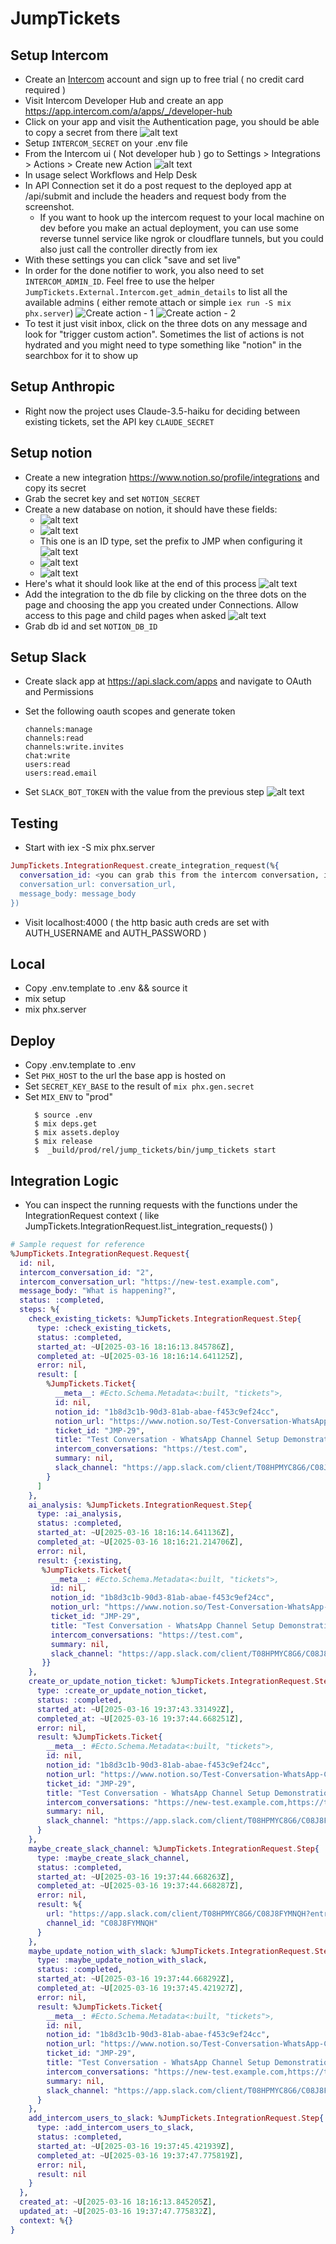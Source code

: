 # JumpTickets

## Setup Intercom

- Create an [Intercom](https://app.intercom.com/admins/sign_up) account and sign up to free trial ( no credit card required )
- Visit Intercom Developer Hub and create an app https://app.intercom.com/a/apps/_/developer-hub
- Click on your app and visit the Authentication page, you should be able to copy a secret from there ![alt text](image.png)
- Setup `INTERCOM_SECRET` on your .env file
- From the Intercom ui ( Not developer hub ) go to Settings > Integrations > Actions > Create new Action
  ![alt text](image-1.png)
- In usage select Workflows and Help Desk
- In API Connection set it do a post request to the deployed app at /api/submit and include the headers and request body from the screenshot.
  - If you want to hook up the intercom request to your local machine on dev before you make an actual deployment, you can use some reverse tunnel service like ngrok or cloudflare tunnels, but you could also just call the controller directly from iex
- With these settings you can click "save and set live"
- In order for the done notifier to work, you also need to set `INTERCOM_ADMIN_ID`. Feel free to use the helper `JumpTickets.External.Intercom.get_admin_details` to list all the available admins ( either remote attach or simple `iex run -S mix phx.server`)
  ![Create action - 1](docs/create-action-1.png)
  ![Create action - 2](docs/create-action-2.png)
- To test it just visit inbox, click on the three dots on any message and look for "trigger custom action". Sometimes the list of actions is not hydrated and you might need to type something like "notion" in the searchbox for it to show up

## Setup Anthropic

- Right now the project uses Claude-3.5-haiku for deciding between existing tickets, set the API key `CLAUDE_SECRET`

## Setup notion

- Create a new integration https://www.notion.so/profile/integrations and copy its secret
- Grab the secret key and set `NOTION_SECRET`
- Create a new database on notion, it should have these fields:
  - ![alt text](image-3.png)
  - ![alt text](image-4.png)
  - This one is an ID type, set the prefix to JMP when configuring it ![alt text](image-5.png)
  - ![alt text](image-6.png)
  - ![alt text](image-7.png)
- Here's what it should look like at the end of this process ![alt text](image-8.png)
- Add the integration to the db file by clicking on the three dots on the page and choosing the app you created under Connections. Allow access to this page and child pages when asked
  ![alt text](image-2.png)
- Grab db id and set `NOTION_DB_ID`

## Setup Slack

- Create slack app at https://api.slack.com/apps and navigate to OAuth and Permissions
- Set the following oauth scopes and generate token

  ```
  channels:manage
  channels:read
  channels:write.invites
  chat:write
  users:read
  users:read.email
  ```

- Set `SLACK_BOT_TOKEN` with the value from the previous step
  ![alt text](docs/slack-bot.png)

## Testing

- Start with iex -S mix phx.server

```elixir
JumpTickets.IntegrationRequest.create_integration_request(%{
  conversation_id: <you can grab this from the intercom conversation, it's the last url part and looks like 215468800369841>,
  conversation_url: conversation_url,
  message_body: message_body
})
```

- Visit localhost:4000 ( the http basic auth creds are set with AUTH_USERNAME and AUTH_PASSWORD )

## Local

- Copy .env.template to .env && source it
- mix setup
- mix phx.server

## Deploy

- Copy .env.template to .env
- Set `PHX_HOST` to the url the base app is hosted on
- Set `SECRET_KEY_BASE` to the result of `mix phx.gen.secret`
- Set `MIX_ENV` to "prod"
  ```
    $ source .env
    $ mix deps.get
    $ mix assets.deploy
    $ mix release
    $  _build/prod/rel/jump_tickets/bin/jump_tickets start
  ```

## Integration Logic

- You can inspect the running requests with the functions under the IntegrationRequest context ( like JumpTickets.IntegrationRequest.list_integration_requests() )

```elixir
# Sample request for reference
%JumpTickets.IntegrationRequest.Request{
  id: nil,
  intercom_conversation_id: "2",
  intercom_conversation_url: "https://new-test.example.com",
  message_body: "What is happening?",
  status: :completed,
  steps: %{
    check_existing_tickets: %JumpTickets.IntegrationRequest.Step{
      type: :check_existing_tickets,
      status: :completed,
      started_at: ~U[2025-03-16 18:16:13.845786Z],
      completed_at: ~U[2025-03-16 18:16:14.641125Z],
      error: nil,
      result: [
        %JumpTickets.Ticket{
          __meta__: #Ecto.Schema.Metadata<:built, "tickets">,
          id: nil,
          notion_id: "1b8d3c1b-90d3-81ab-abae-f453c9ef24cc",
          notion_url: "https://www.notion.so/Test-Conversation-WhatsApp-Channel-Setup-Demonstration-1b8d3c1b90d381ababaef453c9ef24cc",
          ticket_id: "JMP-29",
          title: "Test Conversation - WhatsApp Channel Setup Demonstration",
          intercom_conversations: "https://test.com",
          summary: nil,
          slack_channel: "https://app.slack.com/client/T08HPMYC8G6/C08J8FYMNQH?entry_point=nav_menu"
        }
      ]
    },
    ai_analysis: %JumpTickets.IntegrationRequest.Step{
      type: :ai_analysis,
      status: :completed,
      started_at: ~U[2025-03-16 18:16:14.641136Z],
      completed_at: ~U[2025-03-16 18:16:21.214706Z],
      error: nil,
      result: {:existing,
       %JumpTickets.Ticket{
         __meta__: #Ecto.Schema.Metadata<:built, "tickets">,
         id: nil,
         notion_id: "1b8d3c1b-90d3-81ab-abae-f453c9ef24cc",
         notion_url: "https://www.notion.so/Test-Conversation-WhatsApp-Channel-Setup-Demonstration-1b8d3c1b90d381ababaef453c9ef24cc",
         ticket_id: "JMP-29",
         title: "Test Conversation - WhatsApp Channel Setup Demonstration",
         intercom_conversations: "https://test.com",
         summary: nil,
         slack_channel: "https://app.slack.com/client/T08HPMYC8G6/C08J8FYMNQH?entry_point=nav_menu"
       }}
    },
    create_or_update_notion_ticket: %JumpTickets.IntegrationRequest.Step{
      type: :create_or_update_notion_ticket,
      status: :completed,
      started_at: ~U[2025-03-16 19:37:43.331492Z],
      completed_at: ~U[2025-03-16 19:37:44.668251Z],
      error: nil,
      result: %JumpTickets.Ticket{
        __meta__: #Ecto.Schema.Metadata<:built, "tickets">,
        id: nil,
        notion_id: "1b8d3c1b-90d3-81ab-abae-f453c9ef24cc",
        notion_url: "https://www.notion.so/Test-Conversation-WhatsApp-Channel-Setup-Demonstration-1b8d3c1b90d381ababaef453c9ef24cc",
        ticket_id: "JMP-29",
        title: "Test Conversation - WhatsApp Channel Setup Demonstration",
        intercom_conversations: "https://new-test.example.com,https://test.com",
        summary: nil,
        slack_channel: "https://app.slack.com/client/T08HPMYC8G6/C08J8FYMNQH?entry_point=nav_menu"
      }
    },
    maybe_create_slack_channel: %JumpTickets.IntegrationRequest.Step{
      type: :maybe_create_slack_channel,
      status: :completed,
      started_at: ~U[2025-03-16 19:37:44.668263Z],
      completed_at: ~U[2025-03-16 19:37:44.668287Z],
      error: nil,
      result: %{
        url: "https://app.slack.com/client/T08HPMYC8G6/C08J8FYMNQH?entry_point=nav_menu",
        channel_id: "C08J8FYMNQH"
      }
    },
    maybe_update_notion_with_slack: %JumpTickets.IntegrationRequest.Step{
      type: :maybe_update_notion_with_slack,
      status: :completed,
      started_at: ~U[2025-03-16 19:37:44.668292Z],
      completed_at: ~U[2025-03-16 19:37:45.421927Z],
      error: nil,
      result: %JumpTickets.Ticket{
        __meta__: #Ecto.Schema.Metadata<:built, "tickets">,
        id: nil,
        notion_id: "1b8d3c1b-90d3-81ab-abae-f453c9ef24cc",
        notion_url: "https://www.notion.so/Test-Conversation-WhatsApp-Channel-Setup-Demonstration-1b8d3c1b90d381ababaef453c9ef24cc",
        ticket_id: "JMP-29",
        title: "Test Conversation - WhatsApp Channel Setup Demonstration",
        intercom_conversations: "https://new-test.example.com,https://test.com",
        summary: nil,
        slack_channel: "https://app.slack.com/client/T08HPMYC8G6/C08J8FYMNQH?entry_point=nav_menu"
      }
    },
    add_intercom_users_to_slack: %JumpTickets.IntegrationRequest.Step{
      type: :add_intercom_users_to_slack,
      status: :completed,
      started_at: ~U[2025-03-16 19:37:45.421939Z],
      completed_at: ~U[2025-03-16 19:37:47.775819Z],
      error: nil,
      result: nil
    }
  },
  created_at: ~U[2025-03-16 18:16:13.845205Z],
  updated_at: ~U[2025-03-16 19:37:47.775832Z],
  context: %{}
}
```
